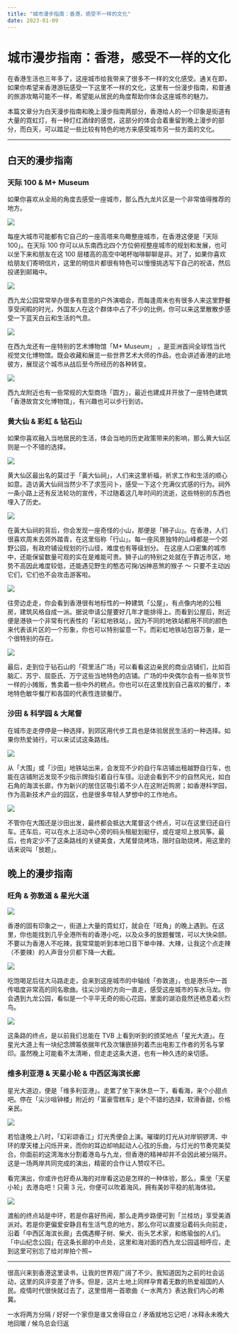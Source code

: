 ```yaml
---
title: "城市漫步指南：香港，感受不一样的文化"
date: 2023-01-09
---
```


# 城市漫步指南：香港，感受不一样的文化

在香港生活也三年多了，这座城市给我带来了很多不一样的文化感受。通关在即，如果你希望来香港游玩感受一下这里不一样的文化，这里有一份漫步指南，和普通的旅游攻略可能不一样，希望能从居民的角度帮助你体会这座城市的魅力。

本篇文章分为白天漫步指南和晚上漫步指南两部分，香港给人的一个印象是街道有大量的霓虹灯，有一种灯红酒绿的感觉，这部分的体会会着重留到晚上漫步的部分，而白天，可以踏足一些比较有特色的地方来感受城市另一些方面的文化。

---

## 白天的漫步指南

### 天际 100 & M+ Museum

如果你喜欢从全局的角度去感受一座城市，那么西九龙片区是一个非常值得推荐的地方。

![](https://image.wsine.top/ca98347281101f566d0109384d26fa34.png)

每座大城市可能都有它自己的一座高塔来鸟瞰整座城市，在香港这便是「天际 100」。在天际 100 你可以从东南西北四个方位俯视整座城市的规划和发展，也可以坐下来和朋友在这 100 层楼高的高空中喝杯咖啡聊聊是非。对了，如果你喜欢给朋友们寄明信片，这里的明信片都很有特色可以慢慢挑选写下自己的祝语，然后投递到邮箱中。

![](https://image.wsine.top/5d7163ec391851dfa169b2b79a4876ba.png)

西九龙公园常常举办很多有意思的户外演唱会，而每逢周末也有很多人来这里野餐享受闲暇的时光，外国友人在这个群体中占了不少的比例，你可以来这里散散步感受一下蓝天白云和生活的气息。

![](https://image.wsine.top/acc36fc1744d1c3b8efe5b5819c5a1b0.JPEG)

在西九龙还有一座特别的艺术博物馆「M+ Museum」 ，是亚洲首间全球性当代视觉文化博物馆。既会收藏和展览一些世界艺术大师的作品，也会讲述香港的此地彼方，展现这个城市从战后至今所经历的各种转变。

![](https://image.wsine.top/30fda21ff061b886ba15ed47927bf98e.JPG)

西九龙附近也有一些常规的大型商场「圆方」，最近也建成并开放了一座特色建筑「香港故宫文化博物馆」，有兴趣也可以步行到访。

### 黄大仙 & 彩虹 & 钻石山

如果你喜欢融入当地居民的生活，体会当地的历史政策带来的影响，那么黄大仙区则是一个不错的选择。

![](https://image.wsine.top/57b9cd5e8a554775193fd3543ff9a18e.jpg)

黄大仙区最出名的莫过于「黃大仙祠」，人们来这里祈福，祈求工作和生活的顺心如意。造访黃大仙祠当然少不了求签问卜，感受一下这个充满仪式感的行为。祠外一条小路上还有反法轮功的宣传，不过随着这几年时间的流逝，这些特别的东西也埋入了历史。

![](https://image.wsine.top/b28e852e813874cf436d5409324d8add.png)

在黃大仙祠的背后，你会发现一座奇怪的小山，那便是「狮子山」。在香港，人们很喜欢周末去郊外踏青，在这里俗称「行山」。每一座风景独特的山峰都是一个郊野公园，有政府铺设规划的行山径，难度也有等级划分。 在这座人口密集的城市中，还能保留数量可观的实在是难能可贵。狮子山的特别之处就在于靠近市区，地势不高因此难度较低，还能遇见野生的憨态可掬/凶神恶煞的猴子 ～ 只要不主动凶它们，它们也不会攻击游客啦。

![](https://image.wsine.top/840f612b500a74520d72c59623142734.JPG)

往旁边走走，你会看到香港很有地标性的一种建筑「公屋」，有点像内地的公租房，建筑风格自成一派。据说申请公屋要好几年才能排得上。而看到公屋后，附近便是港铁一个非常有代表性的「彩虹地铁站」，因为不同的地铁站都用不同的颜色来代表该片区的一个形象，你也可以特别留意一下。而彩虹地铁站包容万象，是一个很特别的存在。

![](https://image.wsine.top/b411ed7d97d4f2d31775211a2a865662.png)

最后，走到位于钻石山的「荷里活广场」可以看看这边亲民的商业店铺们，比如百脑汇、苏宁、屈臣氏、万宁这些当地特色的店铺。广场的中央偶尔会有一些年货节一样的小摊贩，售卖着一些中外的糕点。你也可以在这里找到自己喜欢的餐厅，本地特色敏华餐厅和各国的代表性连锁餐厅。

### 沙田 & 科学园 & <strong>大尾督</strong>

在城市走走停停是一种选择，到郊区用代步工具也是体验居民生活的一种选择。如果你热爱骑行，可以来试试这条路线。

![](https://image.wsine.top/a455184c636f2210a0532453953190c5.png)

从「大围」或「沙田」地铁站出来，会发现不少的自行车店铺出租越野自行车，也能在店铺附近发现不少指示牌指引着自行车径。沿途会看到不少的自然风光，如白石角的海滨长廊，作为新兴的居住区吸引着不少人在这附近购房；如香港科学园，作为高新技术产业的园区，也是很多年轻人梦想中的工作地点。

![](https://image.wsine.top/5596587d5a8ff896cf81b46ff54678d6.png)

不管你在大围还是沙田出发，最终都会抵达大尾督这个终点，可以在这里归还自行车。还车后，可以在水上活动中心旁的码头租艇划艇仔，或在堤坝上放风筝。最后，也肯定少不了这条路线的关键美食，大尾督烧烤场，限时自助烧烤，用这里的话来说叫「放题」。

## 晚上的漫步指南

### 旺角 & 弥敦道 & 星光大道

![](https://image.wsine.top/003870571dff17e7e58f4fdeb9053564.jpg)

香港的固有印象之一，街道上大量的霓虹灯，就会在「旺角」的晚上遇到。在这里，你也能找到几乎全港所有的香港小吃，以及众多的放题餐馆，可以大快朵颐。不要以为香港人不吃辣，我常常能听到本地口音下单中辣、大辣，让我这个点走辣（不要辣）的人声音分贝都下降一大截。

![](https://image.wsine.top/35ffd0d50511677dbde295284bfc67be.jpg)

吃饱喝足后往大马路走走，会来到这座城市的中轴线「弥敦道」，也是港乐中一首传唱度非常高的同名歌曲。往尖沙咀的方向一直走，感受这座城市的车水马龙。你会遇到九龙公园，看似是一个平平无奇的街心花园，里面的湖泊竟然还栖息着火烈鸟。

![](https://image.wsine.top/4c13e6c64833b1cbdc20775d71973958.jpg)

这条路的终点，是以前我们总能在 TVB 上看到听到的颁奖地点「星光大道」。在星光大道上有一块纪念牌匾依据年代及次镶嵌排列着杰出电影工作者的芳名与掌印。虽然晚上可能看不太清晰，但走走这条大道，也有一种久违的亲切感。

### 维多利亚港 & 天星小轮 & 中西区海滨长廊

星光大道边，便是「维多利亚港」。走累了坐下来休息一下，看看海，来个小甜点吧。停在「尖沙咀钟楼」附近的「富豪雪糕车」是个不错的选择，软滑香甜，价格亲民。

![](https://image.wsine.top/2e6992f7bee33bfc9899db3f6ceb6cce.jpg)

若恰逢晚上八时，「幻彩颂香江」灯光秀便会上演。璀璨的灯光从对岸铜锣湾、中环的摩天楼上闪烁开来，而你的耳边却响起动人心弦的乐曲，与灯光的节奏完美契合。你面前的这湾海水分割着港岛与九龙，但香港的精神却并不会因此被分隔开。这是一场两岸共同完成的演出，精密的合作让人赞叹不已。

看完演出，你或许也好奇从海的对岸看这边是怎样的一种体验，那么，乘坐「天星小轮」去港岛吧！只需 3 元，你便可以吹着海风，拥有美妙平稳的航海体验。

![](https://image.wsine.top/f5dc66c3d2c08df3766fa0e9ec49267c.jpg)

渡船的终点站是中环，若是你喜好热闹，那么走两步路便可到「兰桂坊」享受美酒派对。若是你更偏爱安静且有生活气息的地方，那么你可以直接沿着码头向前走，沿着「中西区海滨长廊」去偶遇椰子树、柴犬、街头艺术家，和练瑜伽的人们。「中山纪念公园」在这条长廊的中点处，这里和海对面的西九龙公园遥相呼应，走到这里可别忘了给对岸拍个照~

---

很高兴来到香港这里读书，让我的世界观广阔了不少。我知道因为之前的社会运动，这里的风评变差了许多。但是，这片土地上同样孕育着无数的热爱祖国的人民。疫情时代很快就过去了，这里借用一首歌曲《一水两方》表达我们内心的希冀。

一水将两方分隔 / 好好一个家但是谁又舍得自立 / 矛盾就地忘记吧 / 冰释永未晚大地回暖 / 候鸟总会归返

